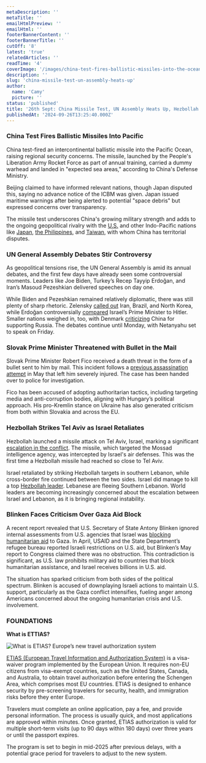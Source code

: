 ```yaml
---
metaDescription: ''
metaTitle: ''
emailHtmlPreview: ''
emailHtml: ''
footerBannerContent: ''
footerBannerTitle: ''
cutOff: '8'
latest: 'true'
relatedArticles: ''
readTime: '4'
coverImage: '/images/china-test-fires-ballistic-missiles-into-the-ocean-IzMD.webp'
description: ''
slug: 'china-missile-test-un-assembly-heats-up'
author:
  name: 'Camy'
  picture: ''
status: 'published'
title: '26th Sept: China Missile Test, UN Assembly Heats Up, Hezbollah Strikes Israel'
publishedAt: '2024-09-26T13:25:40.000Z'
---
```


### China Test Fires Ballistic Missiles Into Pacific

China test-fired an intercontinental ballistic missile into the Pacific Ocean, raising regional security concerns. The missile, launched by the People's Liberation Army Rocket Force as part of annual training, carried a dummy warhead and landed in "expected sea areas," according to China's Defense Ministry.

Beijing claimed to have informed relevant nations, though Japan disputed this, saying no advance notice of the ICBM was given. Japan issued maritime warnings after being alerted to potential "space debris" but expressed concerns over transparency.

The missile test underscores China's growing military strength and adds to the ongoing geopolitical rivalry with the [U.S.](https://apnews.com/article/us-philippines-china-military-typhon-midrange-missile-system-69242b99335eb55032894fbc83d75135) and other Indo-Pacific nations like [Japan](https://apnews.com/article/japan-china-warship-disputed-islands-f6b715b0fcb580a9d812f85ad581ef55), [the Philippines](https://apnews.com/article/china-philippines-us-sea-clash-d08f4532c2a66047c6fa2833b76d7773), and [Taiwan](https://apnews.com/article/taiwan-military-drills-china-missiles-b769c85465b78db859bfc1c4c5e2e255), with whom China has territorial disputes.

### UN General Assembly Debates Stir Controversy

As geopolitical tensions rise, the UN General Assembly is amid its annual debates, and the first few days have already seen some controversial moments. Leaders like Joe Biden, Turkey’s Recep Tayyip Erdoğan, and Iran’s Masoud Pezeshkian delivered speeches on day one.

While Biden and Pezeshkian remained relatively diplomatic, there was still plenty of sharp rhetoric. Zelensky [called out](https://www.politico.com/news/2024/09/25/zelenskyy-un-speech-russia-war-00180934) Iran, Brazil, and North Korea, while Erdoğan controversially [compared](https://www.aljazeera.com/news/2023/12/27/turkeys-erdogan-says-netanyahu-no-different-than-hitler-as-gaza-is-bombed) Israel’s Prime Minister to Hitler. Smaller nations weighed in, too, with Denmark [criticizing](https://www.msn.com/en-ca/news/world/denmark-s-pm-china-must-be-held-accountable-for-supporting-russia-in-ukraine-war/ar-AA1rciWT) China for supporting Russia. The debates continue until Monday, with Netanyahu set to speak on Friday.

### Slovak Prime Minister Threatened with Bullet in the Mail

Slovak Prime Minister Robert Fico received a death threat in the form of a bullet sent to him by mail. This incident follows a [previous assassination attempt](https://www.aa.com.tr/en/analysis/opinion-what-s-behind-assassination-attempt-on-slovak-prime-minister-robert-fico/3229089) in May that left him severely injured. The case has been handed over to police for investigation.

Fico has been accused of adopting authoritarian tactics, including targeting media and anti-corruption bodies, aligning with Hungary’s political approach. His pro-Kremlin stance on Ukraine has also generated criticism from both within Slovakia and across the EU.

### Hezbollah Strikes Tel Aviv as Israel Retaliates

Hezbollah launched a missile attack on Tel Aviv, Israel, marking a significant [escalation in the conflict](https://edition.cnn.com/2024/09/24/middleeast/israel-strikes-lebanon-hezbollah-explainer-intl-hnk/index.html). The missile, which targeted the Mossad intelligence agency, was intercepted by Israel's air defenses. This was the first time a Hezbollah missile had reached so close to Tel Aviv.

Israel retaliated by striking Hezbollah targets in southern Lebanon, while cross-border fire continued between the two sides. Israel did manage to kill a top [Hezbollah leader](https://apnews.com/article/israel-lebanon-hezbollah-gaza-news-09-24-2024-640a0046aceea1b5cfb395a54ff36bce). Lebanese are fleeing Southern Lebanon. World leaders are becoming increasingly concerned about the escalation between Israel and Lebanon, as it is bringing regional instability.

### Blinken Faces Criticism Over Gaza Aid Block

A recent report revealed that U.S. Secretary of State Antony Blinken ignored internal assessments from U.S. agencies that Israel was [blocking humanitarian aid](https://www.propublica.org/article/gaza-palestine-israel-blocked-humanitarian-aid-blinken) to Gaza. In April, USAID and the State Department’s refugee bureau reported Israeli restrictions on U.S. aid, but Blinken’s May report to Congress claimed there was no obstruction. This contradiction is significant, as U.S. law prohibits military aid to countries that block humanitarian assistance, and Israel receives billions in U.S. aid.

The situation has sparked criticism from both sides of the political spectrum. Blinken is accused of downplaying Israeli actions to maintain U.S. support, particularly as the Gaza conflict intensifies, fueling anger among Americans concerned about the ongoing humanitarian crisis and U.S. involvement.

### FOUNDATIONS

**What is ETTIAS?**

![What is ETIAS? Europe’s new travel authorization system](/images/what-is-etias--I2Nj.webp)

[ETIAS (European Travel Information and Authorization System)](https://travel-europe.europa.eu/etias/what-etias_en) is a visa-waiver program implemented by the European Union. It requires non-EU citizens from visa-exempt countries, such as the United States, Canada, and Australia, to obtain travel authorization before entering the Schengen Area, which comprises most EU countries. ETIAS is designed to enhance security by pre-screening travelers for security, health, and immigration risks before they enter Europe.

Travelers must complete an online application, pay a fee, and provide personal information. The process is usually quick, and most applications are approved within minutes. Once granted, ETIAS authorization is valid for multiple short-term visits (up to 90 days within 180 days) over three years or until the passport expires.

The program is set to begin in mid-2025 after previous delays, with a potential grace period for travelers to adjust to the new system.